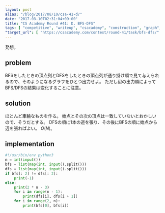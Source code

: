 ```yaml
---
layout: post
alias: "/blog/2017/08/10/csa-41-d/"
date: "2017-08-10T02:31:04+09:00"
title: "CS Academy Round #41: D. BFS-DFS"
tags: [ "competitive", "writeup", "csacademy", "construction", "graph", "bfs", "dfs" ]
"target_url": [ "https://csacademy.com/contest/round-41/task/bfs-dfs/" ]
---
```


発想。

## problem

BFSをしたときの頂点列とDFSをしたときの頂点列が通り掛け順で見て与えられるので、そのようになるグラフをひとつ出力せよ。
ただし辺の出力順によってBFS/DFSの結果は変化することに注意。

## solution

ほとんど車輪なものを作る。
始点とその次の頂点は一致していないとおかしいので、そうだとする。
DFSの順に$1$本の道を張り、その後にBFSの順に始点から辺を張ればよい。
$O(N)$。

## implementation

``` python
#!/usr/bin/env python3
n = int(input())
bfs = list(map(int, input().split()))
dfs = list(map(int, input().split()))
if bfs[: 2] != dfs[: 2]:
    print(-1)
else:
    print(2 * n - 3)
    for i in range(n - 1):
        print(dfs[i], dfs[i + 1])
    for i in range(2, n):
        print(bfs[0], bfs[i])
```
